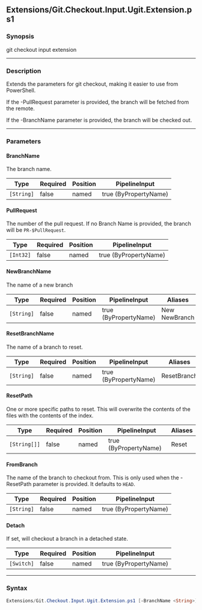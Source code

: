 Extensions/Git.Checkout.Input.Ugit.Extension.ps1
------------------------------------------------

### Synopsis
git checkout input extension

---

### Description

Extends the parameters for git checkout, making it easier to use from PowerShell.

If the -PullRequest parameter is provided, the branch will be fetched from the remote.

If the -BranchName parameter is provided, the branch will be checked out.

---

### Parameters
#### **BranchName**
The branch name.

|Type      |Required|Position|PipelineInput        |
|----------|--------|--------|---------------------|
|`[String]`|false   |named   |true (ByPropertyName)|

#### **PullRequest**
The number of the pull request.
If no Branch Name is provided, the branch will be `PR-$PullRequest`.

|Type     |Required|Position|PipelineInput        |
|---------|--------|--------|---------------------|
|`[Int32]`|false   |named   |true (ByPropertyName)|

#### **NewBranchName**
The name of a new branch

|Type      |Required|Position|PipelineInput        |Aliases          |
|----------|--------|--------|---------------------|-----------------|
|`[String]`|false   |named   |true (ByPropertyName)|New<br/>NewBranch|

#### **ResetBranchName**
The name of a branch to reset.

|Type      |Required|Position|PipelineInput        |Aliases    |
|----------|--------|--------|---------------------|-----------|
|`[String]`|false   |named   |true (ByPropertyName)|ResetBranch|

#### **ResetPath**
One or more specific paths to reset.
This will overwrite the contents of the files with the contents of the index.

|Type        |Required|Position|PipelineInput        |Aliases|
|------------|--------|--------|---------------------|-------|
|`[String[]]`|false   |named   |true (ByPropertyName)|Reset  |

#### **FromBranch**
The name of the branch to checkout from.
This is only used when the -ResetPath parameter is provided.
It defaults to `HEAD`.

|Type      |Required|Position|PipelineInput        |
|----------|--------|--------|---------------------|
|`[String]`|false   |named   |true (ByPropertyName)|

#### **Detach**
If set, will checkout a branch in a detached state.

|Type      |Required|Position|PipelineInput        |
|----------|--------|--------|---------------------|
|`[Switch]`|false   |named   |true (ByPropertyName)|

---

### Syntax
```PowerShell
Extensions/Git.Checkout.Input.Ugit.Extension.ps1 [-BranchName <String>] [-PullRequest <Int32>] [-NewBranchName <String>] [-ResetBranchName <String>] [-ResetPath <String[]>] [-FromBranch <String>] [-Detach] [<CommonParameters>]
```

